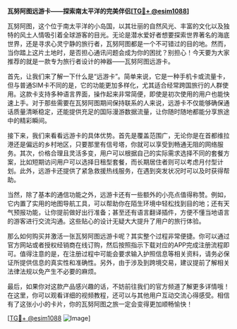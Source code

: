 **瓦努阿图远游卡——探索南太平洋的完美伴侣[[TG💪+ @esim1088](https://t.me/s/esim1088)]**

瓦努阿图，这个位于南太平洋的小岛国，以其壮丽的自然风光、丰富的文化以及独特的风土人情吸引着全球游客的目光。无论是潜水爱好者想要探索世界著名的海底世界，还是寻求心灵宁静的旅行者，瓦努阿图都是一个不可错过的目的地。然而，当你踏上这片土地时，是否担心通讯问题会成为你的困扰？别担心！今天要为大家推荐的就是一款专为旅行者设计的神器——瓦努阿图远游卡。

首先，让我们来了解一下什么是“远游卡”。简单来说，它是一种手机卡或流量卡，但与普通SIM卡不同的是，它的功能更加多样化，尤其适合经常跨国旅行的人群使用。这款卡支持多种语言界面，操作起来非常简便，即使是初次使用的用户也能快速上手。对于那些需要在瓦努阿图期间保持联系的人来说，远游卡不仅能够确保通话质量清晰稳定，还能提供充足的国际漫游数据流量，让你随时随地都能分享旅途中的精彩瞬间。

接下来，我们来看看远游卡的具体优势。首先是覆盖范围广，无论你是在首都维拉港还是偏远的乡村地区，只要那里有信号塔，你就可以享受到畅通无阻的网络服务。其次，价格合理且灵活多变，用户可以根据自己的实际需求选择不同的套餐方案，比如短期访问用户可以选择日租型套餐，而长期居住者则可以考虑月付型计划。此外，远游卡还提供了紧急救援热线服务，在遇到突发状况时可以及时获得帮助。

当然，除了基本的通信功能之外，远游卡还有一些额外的小亮点值得称赞。例如，它内置了实用的地图导航工具，可以帮助你在陌生环境中轻松找到目的地；还有天气预报功能，让你提前做好出行准备；甚至还有语言翻译插件，方便不懂当地语言的游客进行交流沟通。这些贴心的设计无疑大大提升了用户的旅行体验。

那么如何购买并激活一张瓦努阿图远游卡呢？其实整个过程非常便捷。你可以通过官方网站或者授权经销商在线订购，然后按照指示下载对应的APP完成注册流程即可。值得注意的是，在注册过程中可能会要求输入护照信息等相关资料，请务必保证所提供信息的真实性和准确性。另外，由于涉及到跨境交易，建议提前了解相关法律法规以免产生不必要的麻烦。

最后，如果你对这款产品感兴趣的话，不妨前往我们的官方频道了解更多详情哦！在这里，你可以观看详细的视频教程，还可以与其他用户互动交流心得感受。相信有了这张小小的卡片，你的瓦努阿图之旅一定会变得更加顺畅愉快！

[[TG💪+ @esim1088](https://t.me/s/esim1088) ![Image](https://i.postimg.cc/4NQfJmqS/Snipaste-2025-05-13-00-14-12.png)]